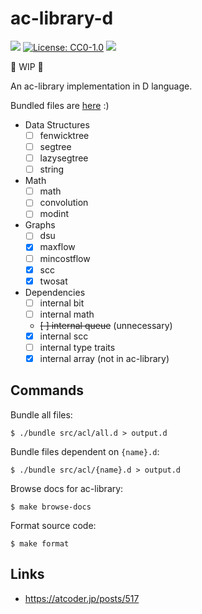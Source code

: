 # ac-library-d

[![](https://github.com/arkark/ac-library-d/workflows/D/badge.svg)](https://github.com/arkark/ac-library-d/actions)
[![License: CC0-1.0](https://img.shields.io/badge/License-CC0%201.0-lightgrey.svg)](http://creativecommons.org/publicdomain/zero/1.0/)
[![](https://tokei.rs/b1/github/arkark/ac-library-d)](https://github.com/arkark/ac-library-d)

:construction: WIP :construction:

An ac-library implementation in D language.

Bundled files are [here](https://github.com/arkark/ac-library-d/tree/bundle) :)

- Data Structures
    - [ ] fenwicktree
    - [ ] segtree
    - [ ] lazysegtree
    - [ ] string
- Math
    - [ ] math
    - [ ] convolution
    - [ ] modint
- Graphs
    - [ ] dsu
    - [x] maxflow
    - [ ] mincostflow
    - [x] scc
    - [x] twosat
- Dependencies
    - [ ] internal bit
    - [ ] internal math
    - ~~[ ] internal queue~~ (unnecessary)
    - [x] internal scc
    - [ ] internal type traits
    - [x] internal array (not in ac-library)

## Commands

Bundle all files:
```fish
$ ./bundle src/acl/all.d > output.d
```

Bundle files dependent on `{name}.d`:
```fish
$ ./bundle src/acl/{name}.d > output.d
```

Browse docs for ac-library:
```fish
$ make browse-docs
```

Format source code:
```fish
$ make format
```

## Links

- https://atcoder.jp/posts/517
